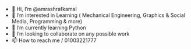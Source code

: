 - 👋 Hi, I’m @amrashrafkamal
- 👀 I’m interested in Learning ( Mechanical Engineering, Graphics & Social Media, Programming & more)
- 🌱 I’m currently learning Python
- 💞️ I’m looking to collaborate on any possible work
- 📫 How to reach me / 01003221777

<!---
amrashrafkamal/amrashrafkamal is a ✨ special ✨ repository because its `README.md` (this file) appears on your GitHub profile.
You can click the Preview link to take a look at your changes.
--->
